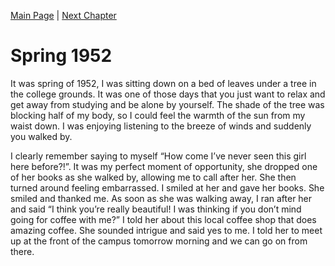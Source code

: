 [Main Page](https://carlpagayonan.github.io/github-story-2019/) | [Next Chapter](Chapter02.md)



<h1>Spring 1952</h1>

<p>
    It was spring of 1952, I was sitting down on a bed of leaves under a tree in the college grounds.
    It was one of those days that you just want to relax and get away from studying and be alone by yourself.
    The shade of the tree was blocking half of my body, so I could feel the warmth of the sun from my waist down.
    I was enjoying listening to the breeze of winds and suddenly you walked by.
</p>
<p>
    I clearly remember saying to myself “How come I’ve never seen this girl here before?!”.
    It was my perfect moment of opportunity, she dropped one of her books as she walked by, allowing me to call after her. She then turned around feeling embarrassed.
    I smiled at her and gave her books. She smiled and thanked me. As soon as she was walking away, 
    I ran after her and said “I think you’re really beautiful! I was thinking if you don’t mind going for coffee with me?”
    I told her about this local coffee shop that does amazing coffee. She sounded intrigue and said yes to me. I told her to meet up at the front of the campus tomorrow morning and we can go on from there.
</p>


